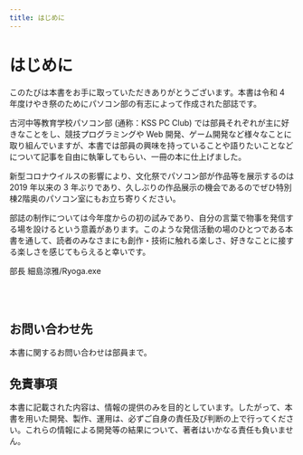 ```yaml
---
title: はじめに
---
```


# はじめに

このたびは本書をお手に取っていただきありがとうございます。本書は令和 4 年度けやき祭のためにパソコン部の有志によって作成された部誌です。

古河中等教育学校パソコン部 (通称：KSS PC Club) では部員それぞれが主に好きなことをし、競技プログラミングや Web 開発、ゲーム開発など様々なことに取り組んでいますが、本書では部員の興味を持っていることや語りたいことなどについて記事を自由に執筆してもらい、一冊の本に仕上げました。

新型コロナウイルスの影響により、文化祭でパソコン部が作品等を展示するのは 2019 年以来の 3 年ぶりであり、久しぶりの作品展示の機会であるのでぜひ特別棟2階奥のパソコン室にもお立ち寄りください。

部誌の制作については今年度からの初の試みであり、自分の言葉で物事を発信する場を設けるという意義があります。このような発信活動の場のひとつである本書を通して、読者のみなさまにも創作・技術に触れる楽しさ、好きなことに接する楽しさを感じてもらえると幸いです。

<span class="author">部長 細島涼雅/Ryoga.exe</span>

<br />
<br />

## お問い合わせ先

本書に関するお問い合わせは部員まで。

## 免責事項

本書に記載された内容は、情報の提供のみを目的としています。したがって、本書を用いた開発、製作、運用は、必ずご自身の責任及び判断の上で行ってください。これらの情報による開発等の結果について、著者はいかなる責任も負いません。